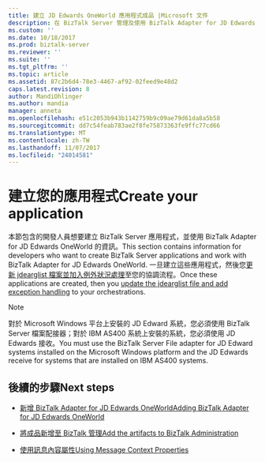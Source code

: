 ```yaml
---
title: 建立 JD Edwards OneWorld 應用程式成品 |Microsoft 文件
description: 在 BizTalk Server 管理及使用 BizTalk Adapter for JD Edwards EnterpriseOne，BizTalk Server 中的 Visual Studio 中建立的成品
ms.custom: ''
ms.date: 10/18/2017
ms.prod: biztalk-server
ms.reviewer: ''
ms.suite: ''
ms.tgt_pltfrm: ''
ms.topic: article
ms.assetid: 87c2b6d4-78e3-4467-af92-02feed9e48d2
caps.latest.revision: 8
author: MandiOhlinger
ms.author: mandia
manager: anneta
ms.openlocfilehash: e51c2053b943b1142759b9c09ae79d61da8a5b58
ms.sourcegitcommit: dd7c54feab783ae2f8fe75873363fe9ffc77cd66
ms.translationtype: MT
ms.contentlocale: zh-TW
ms.lasthandoff: 11/07/2017
ms.locfileid: "24014581"
---
```

# <a name="create-your-application"></a><span data-ttu-id="03984-103">建立您的應用程式</span><span class="sxs-lookup"><span data-stu-id="03984-103">Create your application</span></span>
<span data-ttu-id="03984-104">本節包含的開發人員想要建立 BizTalk Server 應用程式，並使用 BizTalk Adapter for JD Edwards OneWorld 的資訊。</span><span class="sxs-lookup"><span data-stu-id="03984-104">This section contains information for developers who want to create BizTalk Server applications and work with BizTalk Adapter for JD Edwards OneWorld.</span></span> <span data-ttu-id="03984-105">一旦建立這些應用程式，然後您[更新 jdearglist 檔案並加入例外狀況處理](using-biztalk-server-exception-handling1.md)至您的協調流程。</span><span class="sxs-lookup"><span data-stu-id="03984-105">Once these applications are created, then you [update the jdearglist file and add exception handling](using-biztalk-server-exception-handling1.md) to your orchestrations.</span></span>
  
> [!NOTE]
>  <span data-ttu-id="03984-106">對於 Microsoft Windows 平台上安裝的 JD Edward 系統，您必須使用 BizTalk Server 檔案配接器；對於 IBM AS400 系統上安裝的系統，您必須使用 JD Edwards 接收。</span><span class="sxs-lookup"><span data-stu-id="03984-106">You must use the BizTalk Server File adapter for JD Edward systems installed on the Microsoft Windows platform and the JD Edwards receive for systems that are installed on IBM AS400 systems.</span></span>  
  
## <a name="next-steps"></a><span data-ttu-id="03984-107">後續的步驟</span><span class="sxs-lookup"><span data-stu-id="03984-107">Next steps</span></span> 
  
-   [<span data-ttu-id="03984-108">新增 BizTalk Adapter for JD Edwards OneWorld</span><span class="sxs-lookup"><span data-stu-id="03984-108">Adding BizTalk Adapter for JD Edwards OneWorld</span></span>](../core/adding-biztalk-adapter-for-jd-edwards-oneworld.md)  
  
-   [<span data-ttu-id="03984-109">將成品新增至 BizTalk 管理</span><span class="sxs-lookup"><span data-stu-id="03984-109">Add the artifacts to BizTalk Administration</span></span>](../core/adding-biztalk-adapter-for-jd-edwards-oneworld.md)  
  
-   [<span data-ttu-id="03984-110">使用訊息內容屬性</span><span class="sxs-lookup"><span data-stu-id="03984-110">Using Message Context Properties</span></span>](../core/using-message-context-properties2.md)